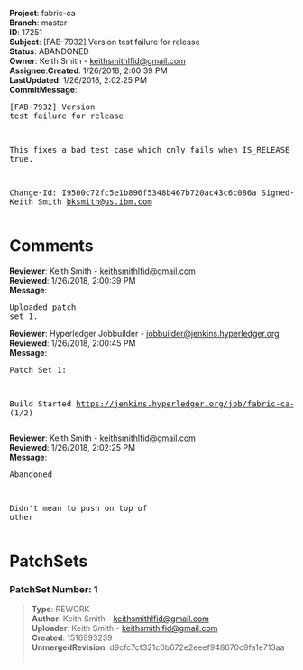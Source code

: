 <strong>Project</strong>: fabric-ca</br><strong>Branch</strong>: master<br><strong>ID</strong>: 17251<br><strong>Subject</strong>: [FAB-7932] Version test failure for release<br><strong>Status</strong>: ABANDONED<br><strong>Owner</strong>: Keith Smith - keithsmithlfid@gmail.com<br><strong>Assignee</strong>:<strong>Created</strong>: 1/26/2018, 2:00:39 PM<br><strong>LastUpdated</strong>: 1/26/2018, 2:02:25 PM<br><strong>CommitMessage</strong>:<br><pre>[FAB-7932] Version test failure for release

This fixes a bad test case which only fails when IS_RELEASE is true.

Change-Id: I9500c72fc5e1b896f5348b467b720ac43c6c086a
Signed-off-by: Keith Smith <bksmith@us.ibm.com>
</pre><h1>Comments</h1><strong>Reviewer</strong>: Keith Smith - keithsmithlfid@gmail.com<br><strong>Reviewed</strong>: 1/26/2018, 2:00:39 PM<br><strong>Message</strong>: <pre>Uploaded patch set 1.</pre><strong>Reviewer</strong>: Hyperledger Jobbuilder - jobbuilder@jenkins.hyperledger.org<br><strong>Reviewed</strong>: 1/26/2018, 2:00:45 PM<br><strong>Message</strong>: <pre>Patch Set 1:

Build Started https://jenkins.hyperledger.org/job/fabric-ca-verify-s390x/2585/ (1/2)</pre><strong>Reviewer</strong>: Keith Smith - keithsmithlfid@gmail.com<br><strong>Reviewed</strong>: 1/26/2018, 2:02:25 PM<br><strong>Message</strong>: <pre>Abandoned

Didn't mean to push on top of other</pre><h1>PatchSets</h1><h3>PatchSet Number: 1</h3><blockquote><strong>Type</strong>: REWORK<br><strong>Author</strong>: Keith Smith - keithsmithlfid@gmail.com<br><strong>Uploader</strong>: Keith Smith - keithsmithlfid@gmail.com<br><strong>Created</strong>: 1516993239<br><strong>UnmergedRevision</strong>: d9cfc7cf321c0b672e2eeef948670c9fa1e713aa<br><br></blockquote>